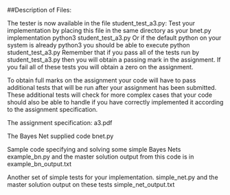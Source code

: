 ##Description of Files:

The tester is now available in the file student_test_a3.py: Test your implementation by placing this file in the same directory as your bnet.py implementation python3 student_test_a3.py Or if the default python on your system is already python3 you should be able to execute python student_test_a3.py Remember that if you pass all of the tests run by student_test_a3.py then you will obtain a passing mark in the assignment. If you fail all of these tests you will obtain a zero on the assignment.

To obtain full marks on the assignment your code will have to pass additional tests that will be run after your assignment has been submitted. These additional tests will check for more complex cases that your code should also be able to handle if you have correctly implemented it according to the assignment specification.

The assignment specification: a3.pdf

The Bayes Net supplied code bnet.py

Sample code specifying and solving some simple Bayes Nets example_bn.py and the master solution output from this code is in example_bn_output.txt

Another set of simple tests for your implementation. simple_net.py 
and the master solution output on these tests simple_net_output.txt